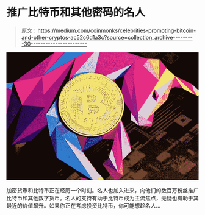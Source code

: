 # 推广比特币和其他密码的名人

> 原文：<https://medium.com/coinmonks/celebrities-promoting-bitcoin-and-other-cryptos-ac52c6d1a3c?source=collection_archive---------30----------------------->

![](img/1a5292a573723cfc4dbc2f3062b559a8.png)

加密货币和比特币正在经历一个时刻。名人也加入进来，向他们的数百万粉丝推广比特币和其他数字货币。名人的支持有助于比特币成为主流焦点，无疑也有助于其最近的价值飙升。如果你正在考虑投资比特币，你可能想趁名人…